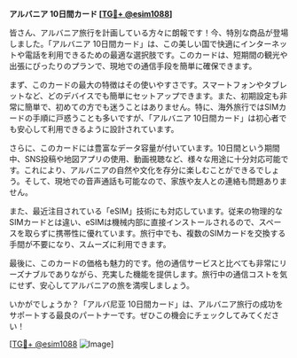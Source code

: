**アルバニア 10日間カード [[TG💪+ @esim1088](https://t.me/s/esim1088)]**

皆さん、アルバニア旅行を計画している方々に朗報です！今、特別な商品が登場しました。「アルバニア 10日間カード」は、この美しい国で快適にインターネットや電話を利用できるための最適な選択肢です。このカードは、短期間の観光や出張にぴったりのプランで、現地での通信手段を簡単に確保できます。

まず、このカードの最大の特徴はその使いやすさです。スマートフォンやタブレットなど、どのデバイスでも簡単にセットアップできます。また、初期設定も非常に簡単で、初めての方でも迷うことはありません。特に、海外旅行ではSIMカードの手順に戸惑うことも多いですが、「アルバニア 10日間カード」は初心者でも安心して利用できるように設計されています。

さらに、このカードには豊富なデータ容量が付いています。10日間という期間中、SNS投稿や地図アプリの使用、動画視聴など、様々な用途に十分対応可能です。これにより、アルバニアの自然や文化を存分に楽しむことができるでしょう。そして、現地での音声通話も可能なので、家族や友人との連絡も問題ありません。

また、最近注目されている「eSIM」技術にも対応しています。従来の物理的なSIMカードとは違い、eSIMは機械内部に直接インストールされるので、スペースを取らずに携帯性に優れています。旅行中でも、複数のSIMカードを交換する手間が不要になり、スムーズに利用できます。

最後に、このカードの価格も魅力的です。他の通信サービスと比べても非常にリーズナブルでありながら、充実した機能を提供します。旅行中の通信コストを気にせず、安心してアルバニアの旅を満喫しましょう。

いかがでしょうか？「アルバ尼亚 10日間カード」は、アルバニア旅行の成功をサポートする最良のパートナーです。ぜひこの機会にチェックしてみてください！

[[TG💪+ @esim1088](https://t.me/s/esim1088) ![Image](https://i.postimg.cc/Y0z9fWf4/image.png)]